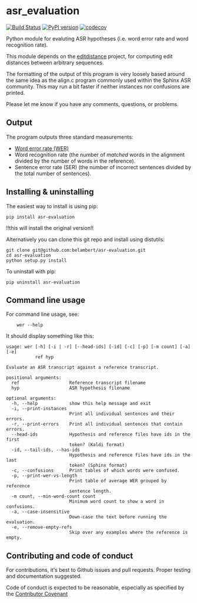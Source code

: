 # asr_evaluation

[![Build Status](https://travis-ci.org/belambert/asr-evaluation.svg?branch=main)](https://travis-ci.org/belambert/asr-evaluation)
[![PyPI version](https://badge.fury.io/py/asr_evaluation.svg)](https://badge.fury.io/py/asr_evaluation)
[![codecov](https://codecov.io/gh/belambert/asr-evaluation/branch/main/graph/badge.svg)](https://codecov.io/gh/belambert/asr-evaluation)

Python module for evaluting ASR hypotheses (i.e. word error rate and word
recognition rate).

This module depends on the [editdistance](https://github.com/belambert/edit-distance)
project, for computing edit distances between arbitrary sequences.

The formatting of the output of this program is very loosely based around the
same idea as the align.c program commonly used within the Sphinx ASR community.
This may run a bit faster if neither instances nor confusions are printed.

Please let me know if you have any comments, questions, or problems.

## Output

The program outputs three standard measurements:

- [Word error rate (WER)](https://en.wikipedia.org/wiki/Word_error_rate)
- Word recognition rate (the number of _matched_ words in the alignment divided by the number of words in the reference).
- Sentence error rate (SER) (the number of incorrect sentences divided by the total number of sentences).

## Installing & uninstalling

The easiest way to install is using pip:

    pip install asr-evaluation

!!this will install the original version!!

Alternatively you can clone this git repo and install using distutils:

    git clone git@github.com:belambert/asr-evaluation.git
    cd asr-evaluation
    python setup.py install

To uninstall with pip:

    pip uninstall asr-evaluation

## Command line usage

For command line usage, see:

```
    wer --help
```

It should display something like this:

```
usage: wer [-h] [-i | -r] [--head-ids] [-id] [-c] [-p] [-m count] [-a] [-e]
           ref hyp

Evaluate an ASR transcript against a reference transcript.

positional arguments:
  ref                   Reference transcript filename
  hyp                   ASR hypothesis filename

optional arguments:
  -h, --help            show this help message and exit
  -i, --print-instances
                        Print all individual sentences and their errors.
  -r, --print-errors    Print all individual sentences that contain errors.
  --head-ids            Hypothesis and reference files have ids in the first
                        token? (Kaldi format)
  -id, --tail-ids, --has-ids
                        Hypothesis and reference files have ids in the last
                        token? (Sphinx format)
  -c, --confusions      Print tables of which words were confused.
  -p, --print-wer-vs-length
                        Print table of average WER grouped by reference
                        sentence length.
  -m count, --min-word-count count
                        Minimum word count to show a word in confusions.
  -a, --case-insensitive
                        Down-case the text before running the evaluation.
  -e, --remove-empty-refs
                        Skip over any examples where the reference is empty.
```

## Contributing and code of conduct

For contributions, it's best to Github issues and pull requests. Proper
testing and documentation suggested.

Code of conduct is expected to be reasonable, especially as specified by
the [Contributor Covenant](http://contributor-covenant.org/version/1/4/)

